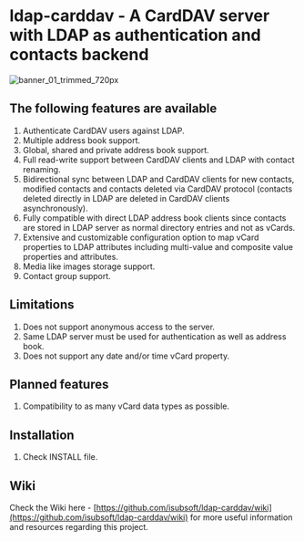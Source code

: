 # ldap-carddav - A CardDAV server with LDAP as authentication and contacts backend
![banner_01_trimmed_720px](https://github.com/user-attachments/assets/fc6d0105-1cb2-472a-96af-f3953a27eb2f)  

## The following features are available
1. Authenticate CardDAV users against LDAP.
2. Multiple address book support.
3. Global, shared and private address book support.
4. Full read-write support between CardDAV clients and LDAP with contact renaming.
5. Bidirectional sync between LDAP and CardDAV clients for new contacts, modified contacts and contacts deleted via CardDAV protocol (contacts deleted directly in LDAP are deleted in CardDAV clients asynchronously).
6. Fully compatible with direct LDAP address book clients since contacts are stored in LDAP server as normal directory entries and not as vCards.
7. Extensive and customizable configuration option to map vCard properties to LDAP attributes including multi-value and composite value properties and attributes.
8. Media like images storage support.
9. Contact group support.

## Limitations
1. Does not support anonymous access to the server.
2. Same LDAP server must be used for authentication as well as address book.
3. Does not support any date and/or time vCard property.

## Planned features
1. Compatibility to as many vCard data types as possible.

## Installation
1. Check INSTALL file.

## Wiki
Check the Wiki here - [https://github.com/isubsoft/ldap-carddav/wiki](https://github.com/isubsoft/ldap-carddav/wiki) for more useful information and resources regarding this project.
